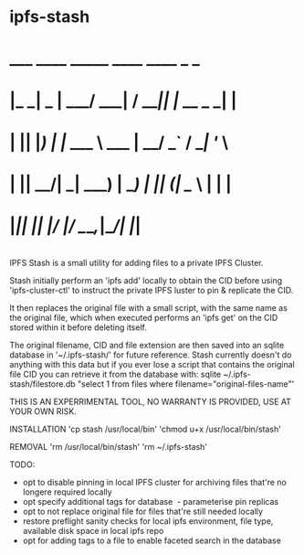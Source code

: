# ipfs-stash
#
#  ___ ____  _____ ____    ____  _            _     
# |_ _|  _ \|  ___/ ___|  / ___|| |_ __ _ ___| |__  
#  | || |_) | |_  \___ \  \___ \| __/ _` / __| '_ \ 
#  | ||  __/|  _|  ___) |  ___) | || (_| \__ \ | | |
# |___|_|   |_|   |____/  |____/ \__\__,_|___/_| |_|
#

IPFS Stash is a small utility for adding files to a private IPFS Cluster. 

Stash initially perform an 'ipfs add' locally to obtain the CID before using 'ipfs-cluster-ctl' to instruct the private IPFS luster to pin & replicate the CID.

It then replaces the original file with a small script, with the same name as the original file, which when executed performs an 'ipfs get' on the CID stored within it before deleting itself.

The original filename, CID and file extension are then saved into an sqlite database in '~/.ipfs-stash/' for future reference. Stash currently doesn't do anything with this data but if you ever lose a script that contains the original file CID you can retrieve it from the database with: sqlite ~/.ipfs-stash/filestore.db "select 1 from files where filename="original-files-name"'

THIS IS AN EXPERRIMENTAL TOOL, NO WARRANTY IS PROVIDED, USE AT YOUR OWN RISK.

INSTALLATION
'cp stash /usr/local/bin'
'chmod u+x /usr/local/bin/stash'

REMOVAL
'rm /usr/local/bin/stash'
'rm ~/.ipfs-stash'

TODO:
 - opt to disable pinning in local IPFS cluster for archiving files that're no longere required locally
 - opt specify additional tags for database
 - parameterise pin replicas
 - opt to not replace original file for files that're still needed locally
 - restore preflight sanity checks for local ipfs environment, file type, available disk space in local ipfs repo
 - opt for adding tags to a file to enable faceted search in the database